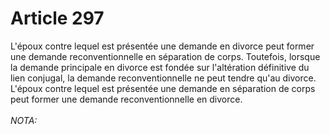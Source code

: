 # Article 297

L'époux contre lequel est présentée une demande en divorce peut former une demande reconventionnelle en séparation de corps. Toutefois, lorsque la demande principale en divorce est fondée sur l'altération définitive du lien conjugal, la demande reconventionnelle ne peut tendre qu'au divorce. L'époux contre lequel est présentée une demande en séparation de corps peut former une demande reconventionnelle en divorce.<br/><br/><i>NOTA:</i>